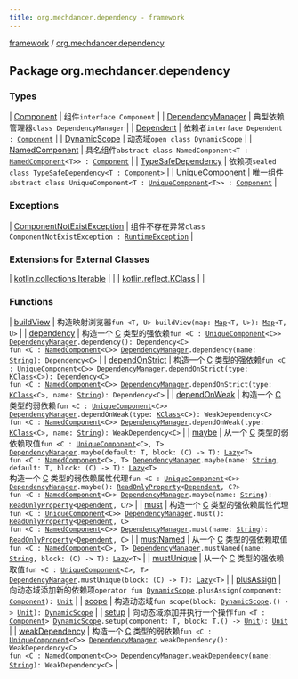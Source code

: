 ```yaml
---
title: org.mechdancer.dependency - framework
---
```


[framework](../index.html) / [org.mechdancer.dependency](./index.html)

## Package org.mechdancer.dependency

### Types

| [Component](-component/index.html) | 组件`interface Component` |
| [DependencyManager](-dependency-manager/index.html) | 典型依赖管理器`class DependencyManager` |
| [Dependent](-dependent/index.html) | 依赖者`interface Dependent : `[`Component`](-component/index.html) |
| [DynamicScope](-dynamic-scope/index.html) | 动态域`open class DynamicScope` |
| [NamedComponent](-named-component/index.html) | 具名组件`abstract class NamedComponent<T : `[`NamedComponent`](-named-component/index.html)`<T>> : `[`Component`](-component/index.html) |
| [TypeSafeDependency](-type-safe-dependency/index.html) | 依赖项`sealed class TypeSafeDependency<T : `[`Component`](-component/index.html)`>` |
| [UniqueComponent](-unique-component/index.html) | 唯一组件`abstract class UniqueComponent<T : `[`UniqueComponent`](-unique-component/index.html)`<T>> : `[`Component`](-component/index.html) |

### Exceptions

| [ComponentNotExistException](-component-not-exist-exception/index.html) | 组件不存在异常`class ComponentNotExistException : `[`RuntimeException`](https://kotlinlang.org/api/latest/jvm/stdlib/kotlin/-runtime-exception/index.html) |

### Extensions for External Classes

| [kotlin.collections.Iterable](kotlin.collections.-iterable/index.html) |  |
| [kotlin.reflect.KClass](kotlin.reflect.-k-class/index.html) |  |

### Functions

| [buildView](build-view.html) | 构造映射浏览器`fun <T, U> buildView(map: `[`Map`](https://kotlinlang.org/api/latest/jvm/stdlib/kotlin.collections/-map/index.html)`<T, U>): `[`Map`](https://kotlinlang.org/api/latest/jvm/stdlib/kotlin.collections/-map/index.html)`<T, U>` |
| [dependency](dependency.html) | 构造一个 [C](dependency.html#C) 类型的强依赖`fun <C : `[`UniqueComponent`](-unique-component/index.html)`<C>> `[`DependencyManager`](-dependency-manager/index.html)`.dependency(): Dependency<C>`<br>`fun <C : `[`NamedComponent`](-named-component/index.html)`<C>> `[`DependencyManager`](-dependency-manager/index.html)`.dependency(name: `[`String`](https://kotlinlang.org/api/latest/jvm/stdlib/kotlin/-string/index.html)`): Dependency<C>` |
| [dependOnStrict](depend-on-strict.html) | 构造一个 [C](depend-on-strict.html#C) 类型的强依赖`fun <C : `[`UniqueComponent`](-unique-component/index.html)`<C>> `[`DependencyManager`](-dependency-manager/index.html)`.dependOnStrict(type: `[`KClass`](https://kotlinlang.org/api/latest/jvm/stdlib/kotlin.reflect/-k-class/index.html)`<C>): Dependency<C>`<br>`fun <C : `[`NamedComponent`](-named-component/index.html)`<C>> `[`DependencyManager`](-dependency-manager/index.html)`.dependOnStrict(type: `[`KClass`](https://kotlinlang.org/api/latest/jvm/stdlib/kotlin.reflect/-k-class/index.html)`<C>, name: `[`String`](https://kotlinlang.org/api/latest/jvm/stdlib/kotlin/-string/index.html)`): Dependency<C>` |
| [dependOnWeak](depend-on-weak.html) | 构造一个 [C](depend-on-weak.html#C) 类型的弱依赖`fun <C : `[`UniqueComponent`](-unique-component/index.html)`<C>> `[`DependencyManager`](-dependency-manager/index.html)`.dependOnWeak(type: `[`KClass`](https://kotlinlang.org/api/latest/jvm/stdlib/kotlin.reflect/-k-class/index.html)`<C>): WeakDependency<C>`<br>`fun <C : `[`NamedComponent`](-named-component/index.html)`<C>> `[`DependencyManager`](-dependency-manager/index.html)`.dependOnWeak(type: `[`KClass`](https://kotlinlang.org/api/latest/jvm/stdlib/kotlin.reflect/-k-class/index.html)`<C>, name: `[`String`](https://kotlinlang.org/api/latest/jvm/stdlib/kotlin/-string/index.html)`): WeakDependency<C>` |
| [maybe](maybe.html) | 从一个 [C](maybe.html#C) 类型的弱依赖取值`fun <C : `[`UniqueComponent`](-unique-component/index.html)`<C>, T> `[`DependencyManager`](-dependency-manager/index.html)`.maybe(default: T, block: (C) -> T): `[`Lazy`](https://kotlinlang.org/api/latest/jvm/stdlib/kotlin/-lazy/index.html)`<T>`<br>`fun <C : `[`NamedComponent`](-named-component/index.html)`<C>, T> `[`DependencyManager`](-dependency-manager/index.html)`.maybe(name: `[`String`](https://kotlinlang.org/api/latest/jvm/stdlib/kotlin/-string/index.html)`, default: T, block: (C) -> T): `[`Lazy`](https://kotlinlang.org/api/latest/jvm/stdlib/kotlin/-lazy/index.html)`<T>`<br>构造一个 [C](maybe.html#C) 类型的弱依赖属性代理`fun <C : `[`UniqueComponent`](-unique-component/index.html)`<C>> `[`DependencyManager`](-dependency-manager/index.html)`.maybe(): `[`ReadOnlyProperty`](https://kotlinlang.org/api/latest/jvm/stdlib/kotlin.properties/-read-only-property/index.html)`<`[`Dependent`](-dependent/index.html)`, C?>`<br>`fun <C : `[`NamedComponent`](-named-component/index.html)`<C>> `[`DependencyManager`](-dependency-manager/index.html)`.maybe(name: `[`String`](https://kotlinlang.org/api/latest/jvm/stdlib/kotlin/-string/index.html)`): `[`ReadOnlyProperty`](https://kotlinlang.org/api/latest/jvm/stdlib/kotlin.properties/-read-only-property/index.html)`<`[`Dependent`](-dependent/index.html)`, C?>` |
| [must](must.html) | 构造一个 [C](must.html#C) 类型的强依赖属性代理`fun <C : `[`UniqueComponent`](-unique-component/index.html)`<C>> `[`DependencyManager`](-dependency-manager/index.html)`.must(): `[`ReadOnlyProperty`](https://kotlinlang.org/api/latest/jvm/stdlib/kotlin.properties/-read-only-property/index.html)`<`[`Dependent`](-dependent/index.html)`, C>`<br>`fun <C : `[`NamedComponent`](-named-component/index.html)`<C>> `[`DependencyManager`](-dependency-manager/index.html)`.must(name: `[`String`](https://kotlinlang.org/api/latest/jvm/stdlib/kotlin/-string/index.html)`): `[`ReadOnlyProperty`](https://kotlinlang.org/api/latest/jvm/stdlib/kotlin.properties/-read-only-property/index.html)`<`[`Dependent`](-dependent/index.html)`, C>` |
| [mustNamed](must-named.html) | 从一个 [C](must-named.html#C) 类型的强依赖取值`fun <C : `[`NamedComponent`](-named-component/index.html)`<C>, T> `[`DependencyManager`](-dependency-manager/index.html)`.mustNamed(name: `[`String`](https://kotlinlang.org/api/latest/jvm/stdlib/kotlin/-string/index.html)`, block: (C) -> T): `[`Lazy`](https://kotlinlang.org/api/latest/jvm/stdlib/kotlin/-lazy/index.html)`<T>` |
| [mustUnique](must-unique.html) | 从一个 [C](must-unique.html#C) 类型的强依赖取值`fun <C : `[`UniqueComponent`](-unique-component/index.html)`<C>, T> `[`DependencyManager`](-dependency-manager/index.html)`.mustUnique(block: (C) -> T): `[`Lazy`](https://kotlinlang.org/api/latest/jvm/stdlib/kotlin/-lazy/index.html)`<T>` |
| [plusAssign](plus-assign.html) | 向动态域添加新的依赖项`operator fun `[`DynamicScope`](-dynamic-scope/index.html)`.plusAssign(component: `[`Component`](-component/index.html)`): `[`Unit`](https://kotlinlang.org/api/latest/jvm/stdlib/kotlin/-unit/index.html) |
| [scope](scope.html) | 构造动态域`fun scope(block: `[`DynamicScope`](-dynamic-scope/index.html)`.() -> `[`Unit`](https://kotlinlang.org/api/latest/jvm/stdlib/kotlin/-unit/index.html)`): `[`DynamicScope`](-dynamic-scope/index.html) |
| [setup](setup.html) | 向动态域添加并执行一个操作`fun <T : `[`Component`](-component/index.html)`> `[`DynamicScope`](-dynamic-scope/index.html)`.setup(component: T, block: T.() -> `[`Unit`](https://kotlinlang.org/api/latest/jvm/stdlib/kotlin/-unit/index.html)`): `[`Unit`](https://kotlinlang.org/api/latest/jvm/stdlib/kotlin/-unit/index.html) |
| [weakDependency](weak-dependency.html) | 构造一个 [C](weak-dependency.html#C) 类型的弱依赖`fun <C : `[`UniqueComponent`](-unique-component/index.html)`<C>> `[`DependencyManager`](-dependency-manager/index.html)`.weakDependency(): WeakDependency<C>`<br>`fun <C : `[`NamedComponent`](-named-component/index.html)`<C>> `[`DependencyManager`](-dependency-manager/index.html)`.weakDependency(name: `[`String`](https://kotlinlang.org/api/latest/jvm/stdlib/kotlin/-string/index.html)`): WeakDependency<C>` |

